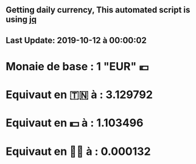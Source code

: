 ## Getting daily currency, This automated script is using [jq](https://stedolan.github.io/jq/)
## Last Update:  2019-10-12 à 00:00:02
 # Monaie de base : 1 "EUR" 💶 
 # Equivaut en 🇹🇳 à :  3.129792 
 # Equivaut en 💵 à : 1.103496
 # Equivaut en 🐱‍💻 à :  0.000132
